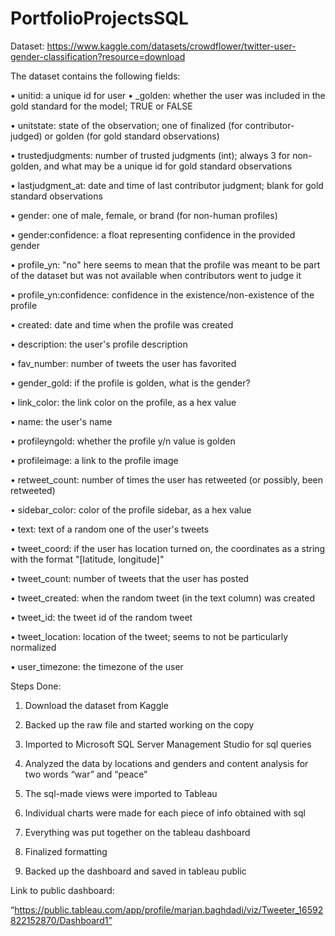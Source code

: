 # PortfolioProjectsSQL

Dataset: https://www.kaggle.com/datasets/crowdflower/twitter-user-gender-classification?resource=download

The dataset contains the following fields:

•	unitid: a unique id for user
•	_golden: whether the user was included in the gold standard for the model; TRUE or FALSE

•	unitstate: state of the observation; one of finalized (for contributor-judged) or golden (for gold standard observations)

•	trustedjudgments: number of trusted judgments (int); always 3 for non-golden, and what may be a unique id for gold standard observations

•	lastjudgment_at: date and time of last contributor judgment; blank for gold standard observations

•	gender: one of male, female, or brand (for non-human profiles)

•	gender:confidence: a float representing confidence in the provided gender

•	profile_yn: "no" here seems to mean that the profile was meant to be part of the dataset but was not available when contributors went to judge it

•	profile_yn:confidence: confidence in the existence/non-existence of the profile

•	created: date and time when the profile was created

•	description: the user's profile description

•	fav_number: number of tweets the user has favorited

•	gender_gold: if the profile is golden, what is the gender?

•	link_color: the link color on the profile, as a hex value

•	name: the user's name

•	profileyngold: whether the profile y/n value is golden

•	profileimage: a link to the profile image

•	retweet_count: number of times the user has retweeted (or possibly, been retweeted)

•	sidebar_color: color of the profile sidebar, as a hex value

•	text: text of a random one of the user's tweets

•	tweet_coord: if the user has location turned on, the coordinates as a string with the format "[latitude, longitude]"

•	tweet_count: number of tweets that the user has posted

•	tweet_created: when the random tweet (in the text column) was created

•	tweet_id: the tweet id of the random tweet

•	tweet_location: location of the tweet; seems to not be particularly normalized

•	user_timezone: the timezone of the user

Steps Done:

1.	Download the dataset from Kaggle

2.	Backed up the raw file and started working on the copy

3.	Imported to Microsoft SQL Server Management Studio for sql queries

4.	Analyzed the data by locations and genders and content analysis for two words “war” and “peace” 

5.	The sql-made views were imported to Tableau

6.	Individual charts were made for each piece of info obtained with sql

7.	Everything was put together on the tableau dashboard

8.	Finalized formatting

9.	Backed up the dashboard and saved in tableau public

Link to public dashboard: 

“https://public.tableau.com/app/profile/marjan.baghdadi/viz/Tweeter_16592822152870/Dashboard1”

